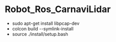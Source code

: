 # Robot_Ros_CarnaviLidar
- sudo apt-get install libpcap-dev
- colcon build --symlink-install
- source ./install/setup.bash

